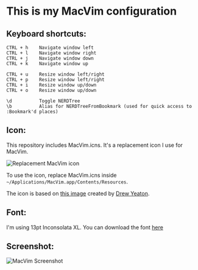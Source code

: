 This is my MacVim configuration
===============================

Keyboard shortcuts:
-------------------
	CTRL + h    Navigate window left
	CTRL + l    Navigate window right
	CTRL + j    Navigate window down
	CTRL + k    Navigate window up

	CTRL + u    Resize window left/right
	CTRL + p    Resize window left/right
	CTRL + i    Resize window up/down
	CTRL + o    Resize window up/down

	\d          Toggle NERDTree
	\b          Alias for NERDTreeFromBookmark (used for quick access to :Bookmark'd places)

Icon:
-----
This repository includes MacVim.icns. It's a replacement icon I use for MacVim. 

![Replacement MacVim icon](https://github.com/zhm/macvimhax/raw/master/MacVim_icon.png)

To use the icon, replace MacVim.icns inside `~/Applications/MacVim.app/Contents/Resources`.

The icon is based on [this image](http://dribbble.com/shots/121306-MacVim-Replacement-Icon) created by [Drew Yeaton](https://github.com/drewyeaton).

Font:
-----
I'm using 13pt Inconsolata XL. You can download the font [here](http://www.bitcetera.com/en/techblog/2009/10/09/inconsolata-xl-font/)

Screenshot:
-----------
![MacVim Screenshot](https://github.com/zhm/macvimhax/raw/master/MacVim_screenshot.png)
